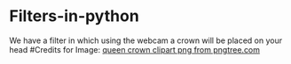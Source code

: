 # Filters-in-python
We have a filter in which using the webcam a crown will be placed on your head
#Credits for Image:
<a href='https://pngtree.com/so/queen-crown-clipart'>queen crown clipart png from pngtree.com</a>

